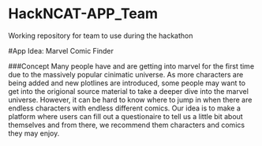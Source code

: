 # HackNCAT-APP_Team
Working repository for team to use during the hackathon 

#App Idea: Marvel Comic Finder

###Concept
Many people have and are getting into marvel for the first time due to the massively popular cinimatic universe. As more characters are being added and new plotlines are introduced, some people may want to get into the origional source material to take a deeper dive into the marvel universe. However, it can be hard to know where to jump in when there are endless characters with endless different comics. Our idea is to make a platform where users can fill out a questionaire to tell us a little bit about themselves and from there, we recommend them characters and comics they may enjoy.
